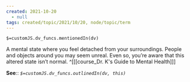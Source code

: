 ```yaml
---
created: 2021-10-20
  - null
tags: created/topic/2021/10/20, node/topic/term
---
```

`$=customJS.dv_funcs.mentionedIn(dv)`

A mental state where you feel detached from your surroundings. People and objects around you may seem unreal. Even so, you’re aware that this altered state isn’t normal.
 ^[[[course_Dr. K's Guide to Mental Health]]]

**See**::
*`$=customJS.dv_funcs.outlinedIn(dv, this)`*